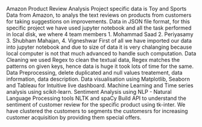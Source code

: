 Amazon Product Review Analysis Project specific data is Toy and Sports Data from Amazon, to analys the text reviews on products from customers for taking suggestions on improvements.
Data in JSON file format, for this specific project we have used jupyter notebook and all the task performed in local disk, we where 4 team members 1. Mohammad Saad 2. Periyasamy 3. Shubham Mahajan, 4. Vigneshwar
First of all we have imported our data into jupyter notebook and due to size of data it is very chalanging because local computer is not that much advanced to handle such computation.
Data Cleaning we used Regex to clean the textual data, Regex matches the patterns on given keys, hence data is huge it took lots of time for the same.
Data Preprocessing, delete duplicated and null values treatement, data information, data description.
Data visualisation using Matplotlib, Seaborn and Tableau for Intuitive live dashboard.
Machine Learning and Time series analysis using scikit-learn.
Sentiment Analysis using NLP - Natural Language Processing tools NLTK and spaCy
Build API to understand the sentiment of customer review for the specific product using tk-inter.
We have clustered the customers to segments the customesrs for increasing customer acquisition by providing them special offers.
